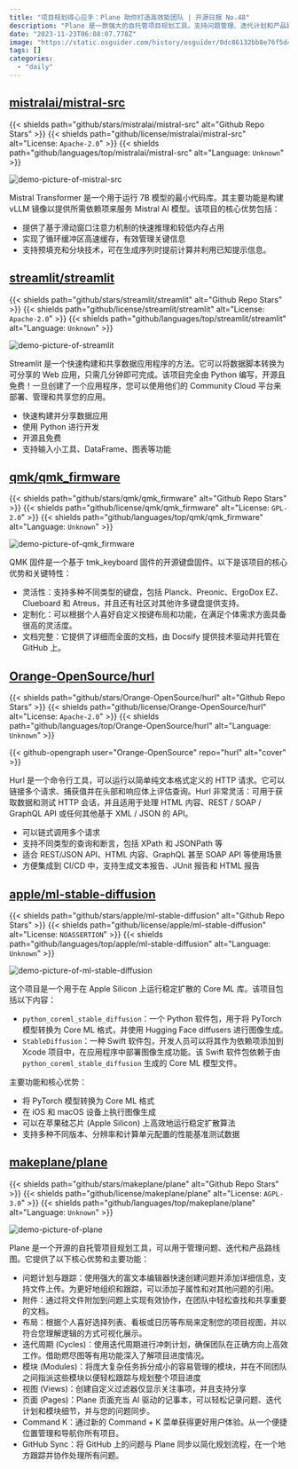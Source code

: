 ```yaml
---
title: "项目规划得心应手：Plane 助你打造高效能团队 | 开源日报 No.48"
description: "Plane 是一款强大的自托管项目规划工具，支持问题管理、迭代计划和产品路线图。它提供了丰富的功能，包括问题跟踪、附件管理、多种布局、迭代周期、模块管理、自定义视图、AI 驱动的记事本等，让团队高效协作和规划项目。此外，还支持 GitHub 同步，使问题管理更加无缝和方便。"
date: "2023-11-23T06:08:07.778Z"
image: "https://static.osguider.com/history/osguider/0dc86132bb8e76f5d4c03ca5da95013e.png"
tags: []
categories:
  - "daily"
---
```


## [mistralai/mistral-src](https://github.com/mistralai/mistral-src)

{{< shields path="github/stars/mistralai/mistral-src" alt="Github Repo Stars" >}} {{< shields path="github/license/mistralai/mistral-src" alt="License: `Apache-2.0`" >}} {{< shields path="github/languages/top/mistralai/mistral-src" alt="Language: `Unknown`" >}}

![demo-picture-of-mistral-src](https://static.osguider.com/history/osguider/e699bfb887c3e66e4901e60404ca185d.png)

Mistral Transformer 是一个用于运行 7B 模型的最小代码库。其主要功能是构建 vLLM 镜像以提供所需依赖项来服务 Mistral AI 模型。该项目的核心优势包括：

- 提供了基于滑动窗口注意力机制的快速推理和较低内存占用
- 实现了循环缓冲区高速缓存，有效管理关键信息
- 支持预填充和分块技术，可在生成序列时提前计算并利用已知提示信息。

## [streamlit/streamlit](https://github.com/streamlit/streamlit)

{{< shields path="github/stars/streamlit/streamlit" alt="Github Repo Stars" >}} {{< shields path="github/license/streamlit/streamlit" alt="License: `Apache-2.0`" >}} {{< shields path="github/languages/top/streamlit/streamlit" alt="Language: `Unknown`" >}}

![demo-picture-of-streamlit](https://static.osguider.com/history/2023/213e44306452375b72dbf7fe4aff4fdd.png)

Streamlit 是一个快速构建和共享数据应用程序的方法。它可以将数据脚本转换为可分享的 Web 应用，只需几分钟即可完成。该项目完全由 Python 编写，开源且免费！一旦创建了一个应用程序，您可以使用他们的 Community Cloud 平台来部署、管理和共享您的应用。

- 快速构建并分享数据应用
- 使用 Python 进行开发
- 开源且免费
- 支持输入小工具、DataFrame、图表等功能

## [qmk/qmk_firmware](https://github.com/qmk/qmk_firmware)

{{< shields path="github/stars/qmk/qmk_firmware" alt="Github Repo Stars" >}} {{< shields path="github/license/qmk/qmk_firmware" alt="License: `GPL-2.0`" >}} {{< shields path="github/languages/top/qmk/qmk_firmware" alt="Language: `Unknown`" >}}

![demo-picture-of-qmk_firmware](https://static.osguider.com/history/2023/e51c3c095a622d8c771d1cf9fb9a1e24.png)

QMK 固件是一个基于 tmk_keyboard 固件的开源键盘固件。以下是该项目的核心优势和关键特性：

- 灵活性：支持多种不同类型的键盘，包括 Planck、Preonic、ErgoDox EZ、Clueboard 和 Atreus，并且还有社区对其他许多键盘提供支持。
- 定制化：可以根据个人喜好自定义按键布局和功能，在满足个体需求方面具备很高的灵活度。
- 文档完整：它提供了详细而全面的文档，由 Docsify 提供技术驱动并托管在 GitHub 上。

## [Orange-OpenSource/hurl](https://github.com/Orange-OpenSource/hurl)

{{< shields path="github/stars/Orange-OpenSource/hurl" alt="Github Repo Stars" >}} {{< shields path="github/license/Orange-OpenSource/hurl" alt="License: `Apache-2.0`" >}} {{< shields path="github/languages/top/Orange-OpenSource/hurl" alt="Language: `Unknown`" >}}

{{< github-opengraph user="Orange-OpenSource" repo="hurl" alt="cover" >}}

Hurl 是一个命令行工具，可以运行以简单纯文本格式定义的 HTTP 请求。它可以链接多个请求、捕获值并在头部和响应体上评估查询。Hurl 非常灵活：可用于获取数据和测试 HTTP 会话，并且适用于处理 HTML 内容、REST / SOAP / GraphQL API 或任何其他基于 XML / JSON 的 API。

- 可以链式调用多个请求
- 支持不同类型的查询和断言，包括 XPath 和 JSONPath 等
- 适合 REST/JSON API、HTML 内容、GraphQL 甚至 SOAP API 等使用场景
- 方便集成到 CI/CD 中，支持生成文本报告、JUnit 报告和 HTML 报告

## [apple/ml-stable-diffusion](https://github.com/apple/ml-stable-diffusion)

{{< shields path="github/stars/apple/ml-stable-diffusion" alt="Github Repo Stars" >}} {{< shields path="github/license/apple/ml-stable-diffusion" alt="License: `NOASSERTION`" >}} {{< shields path="github/languages/top/apple/ml-stable-diffusion" alt="Language: `Unknown`" >}}

![demo-picture-of-ml-stable-diffusion](https://static.osguider.com/history/2023/adb41a1cc490472eb939bce1053313bf.png)

这个项目是一个用于在 Apple Silicon 上运行稳定扩散的 Core ML 库。该项目包括以下内容：

- `python_coreml_stable_diffusion`：一个 Python 软件包，用于将 PyTorch 模型转换为 Core ML 格式，并使用 Hugging Face diffusers 进行图像生成。
- `StableDiffusion`：一种 Swift 软件包，开发人员可以将其作为依赖项添加到 Xcode 项目中，在应用程序中部署图像生成功能。该 Swift 软件包依赖于由 `python_coreml_stable_diffusion` 生成的 Core ML 模型文件。

主要功能和核心优势：

- 将 PyTorch 模型转换为 Core ML 格式
- 在 iOS 和 macOS 设备上执行图像生成
- 可以在苹果硅芯片 (Apple Silicon) 上高效地运行稳定扩散算法
- 支持多种不同版本、分辨率和计算单元配置的性能基准测试数据

## [makeplane/plane](https://github.com/makeplane/plane)

{{< shields path="github/stars/makeplane/plane" alt="Github Repo Stars" >}} {{< shields path="github/license/makeplane/plane" alt="License: `AGPL-3.0`" >}} {{< shields path="github/languages/top/makeplane/plane" alt="Language: `Unknown`" >}}

![demo-picture-of-plane](https://static.osguider.com/history/2023/3179f99b914a2dfc06af28b59db0bb25.png)

Plane 是一个开源的自托管项目规划工具，可以用于管理问题、迭代和产品路线图。它提供了以下核心优势和主要功能：

- 问题计划与跟踪：使用强大的富文本编辑器快速创建问题并添加详细信息，支持文件上传。为更好地组织和跟踪，可以添加子属性和对其他问题的引用。
- 附件：通过将文件附加到问题上实现有效协作，在团队中轻松查找和共享重要的文档。
- 布局：根据个人喜好选择列表、看板或日历等布局来定制您的项目视图，并以符合您理解逻辑的方式可视化展示。
- 迭代周期 (Cycles)：使用迭代周期进行冲刺计划，确保团队在正确方向上高效工作。借助燃尽图等有用功能深入了解项目进度情况。
- 模块 (Modules)：将庞大复杂任务拆分成小的容易管理的模块，并在不同团队之间指派这些模块以便轻松跟踪与规划整个项目进度
- 视图 (Views)：创建自定义过滤器仅显示关注事项，并且支持分享
- 页面 (Pages)：Plane 页面充当 AI 驱动的记事本，可以轻松记录问题、迭代计划和模块细节，并与您的问题同步。
- Command K：通过新的 Command + K 菜单获得更好用户体验。从一个便捷位置管理和导航你所有项目。
- GitHub Sync：将 GitHub 上的问题与 Plane 同步以简化规划流程，在一个地方跟踪并协作处理所有问题。
